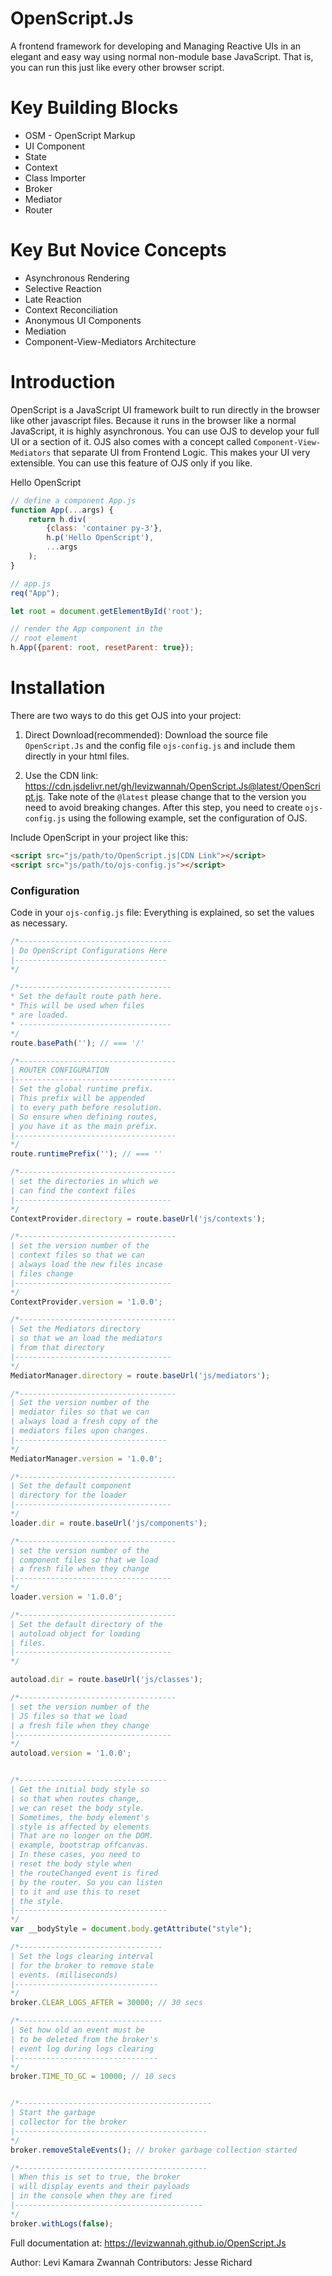 # OpenScript.Js
A frontend framework for developing and Managing Reactive UIs in an elegant and easy way using normal non-module base JavaScript. That is, you can run this just like every other browser script. 

# Key Building Blocks
- OSM - OpenScript Markup
- UI Component
- State
- Context
- Class Importer
- Broker
- Mediator
- Router

# Key But Novice Concepts
- Asynchronous Rendering
- Selective Reaction
- Late Reaction
- Context Reconciliation
- Anonymous UI Components
- Mediation
- Component-View-Mediators Architecture

# Introduction
OpenScript is a JavaScript UI framework built to run directly in the browser like other javascript files. Because it runs in the browser like a normal JavaScript, it is highly asynchronous. You can use OJS to develop your full UI or a section of it. OJS also comes with a concept called `Component-View-Mediators` that separate UI from Frontend Logic. This makes your UI very extensible. You can use this feature of OJS only if you like.

Hello OpenScript
```js
// define a component App.js
function App(...args) {
    return h.div(
        {class: 'container py-3'},
        h.p('Hello OpenScript'),
        ...args
    );
}

// app.js
req("App");

let root = document.getElementById('root');

// render the App component in the
// root element
h.App({parent: root, resetParent: true});

```
# Installation
There are two ways to do this get OJS into your project:
1. Direct Download(recommended): Download the source file `OpenScript.Js` and the config file `ojs-config.js` and include them directly in your html files.

2. Use the CDN link: https://cdn.jsdelivr.net/gh/levizwannah/OpenScript.Js@latest/OpenScript.js. Take note of the `@latest` please change that to the version you need to avoid breaking changes. After this step, you need to create `ojs-config.js` using the following example, set the configuration of OJS.  

Include OpenScript in your project like this:
```html
<script src="js/path/to/OpenScript.js|CDN Link"></script>
<script src="js/path/to/ojs-config.js"></script>
```
### Configuration
Code in your `ojs-config.js` file:
Everything is explained, so set the values as necessary. 

```javascript
/*----------------------------------
| Do OpenScript Configurations Here
|----------------------------------
*/

/*----------------------------------
* Set the default route path here.
* This will be used when files
* are loaded.
* ----------------------------------
*/
route.basePath(''); // === '/'

/*-----------------------------------
| ROUTER CONFIGURATION
|------------------------------------
| Set the global runtime prefix.
| This prefix will be appended
| to every path before resolution.
| So ensure when defining routes,
| you have it as the main prefix.
|------------------------------------
*/
route.runtimePrefix(''); // === ''

/*-----------------------------------
| set the directories in which we
| can find the context files
|-----------------------------------
*/
ContextProvider.directory = route.baseUrl('js/contexts');

/*-----------------------------------
| set the version number of the
| context files so that we can
| always load the new files incase
| files change
|-----------------------------------
*/
ContextProvider.version = '1.0.0';

/*-----------------------------------
| Set the Mediators directory
| so that we an load the mediators
| from that directory
|-----------------------------------
*/
MediatorManager.directory = route.baseUrl('js/mediators');

/*-----------------------------------
| Set the version number of the 
| mediator files so that we can
| always load a fresh copy of the
| mediators files upon changes.
|----------------------------------
*/
MediatorManager.version = '1.0.0';

/*-----------------------------------
| Set the default component
| directory for the loader
|-----------------------------------
*/
loader.dir = route.baseUrl('js/components');

/*-----------------------------------
| set the version number of the
| component files so that we load
| a fresh file when they change
|-----------------------------------
*/
loader.version = '1.0.0';

/*-----------------------------------
| Set the default directory of the
| autoload object for loading
| files.
|-----------------------------------
*/

autoload.dir = route.baseUrl('js/classes');

/*-----------------------------------
| set the version number of the
| JS files so that we load
| a fresh file when they change
|-----------------------------------
*/
autoload.version = '1.0.0';


/*---------------------------------
| Get the initial body style so
| so that when routes change,
| we can reset the body style.
| Sometimes, the body element's
| style is affected by elements
| That are no longer on the DOM.
| example, bootstrap offcanvas.
| In these cases, you need to
| reset the body style when
| the routeChanged event is fired
| by the router. So you can listen
| to it and use this to reset
| the style.
|----------------------------------
*/
var __bodyStyle = document.body.getAttribute("style");

/*--------------------------------
| Set the logs clearing interval
| for the broker to remove stale
| events. (milliseconds)
|--------------------------------
*/
broker.CLEAR_LOGS_AFTER = 30000; // 30 secs

/*--------------------------------
| Set how old an event must be
| to be deleted from the broker's
| event log during logs clearing
|--------------------------------
*/
broker.TIME_TO_GC = 10000; // 10 secs


/*-------------------------------------------
| Start the garbage 
| collector for the broker
|-------------------------------------------
*/
broker.removeStaleEvents(); // broker garbage collection started

/*------------------------------------------
| When this is set to true, the broker
| will display events and their payloads
| in the console when they are fired
|------------------------------------------
*/
broker.withLogs(false); 

```

Full documentation at: https://levizwannah.github.io/OpenScript.Js

Author: Levi Kamara Zwannah 
Contributors: Jesse Richard


